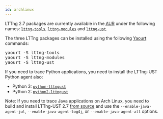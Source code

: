 ```yaml
---
id: archlinux
---
```


LTTng 2.7 packages are currently available in the
<abbr title="Arch User Repository">AUR</abbr> under the following names:
<a href="https://aur.archlinux.org/packages/lttng-tools/" class="ext"><code>lttng-tools</code></a>,
<a href="https://aur.archlinux.org/packages/lttng-modules/" class="ext"><code>lttng-modules</code></a>
and
<a href="https://aur.archlinux.org/packages/lttng-ust/" class="ext"><code>lttng-ust</code></a>.

The three LTTng packages can be installed using the following
<a href="https://wiki.archlinux.org/index.php/yaourt" class="ext">Yaourt</a> commands:

<pre class="term">
yaourt -S lttng-tools
yaourt -S lttng-modules
yaourt -S lttng-ust
</pre>

If you need to trace Python applications, you need to install the
LTTng-UST Python agent also:

  * Python 3: <a href="https://aur.archlinux.org/packages/python-lttngust/" class="ext"><code>python-lttngust</code></a>
  * Python 2: <a href="https://aur.archlinux.org/packages/python2-lttngust/" class="ext"><code>python2-lttngust</code></a>

<div class="tip">
<p>
  <span class="t">Note:</span> If you need to trace Java
  applications on Arch Linux, you need to build and install LTTng-UST 2.7
  <a href="#doc-building-from-source">from source</a> and use the
  <code>--enable-java-agent-jul</code>,
  <code>--enable-java-agent-log4j</code>, or
  <code>--enable-java-agent-all</code> options.
</p>
</div>
